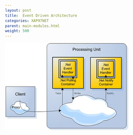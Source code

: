 ```yaml
---
layout: post
title:  Event Driven Architecture
categories: XAP97NET
parent: main-modules.html
weight: 500
---
```


![Net_polling_notify_cont.jpg](/attachment_files/xap97net/Net_polling_notify_cont.jpg)
